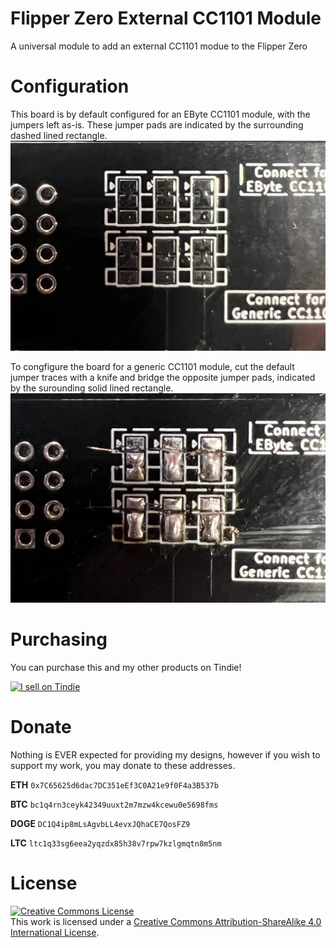 # Flipper Zero External CC1101 Module
A universal module to add an external CC1101 modue to the Flipper Zero

# Configuration
This board is by default configured for an EByte CC1101 module, with the jumpers left as-is. These jumper pads are indicated by the surrounding dashed lined rectangle. 
![](images/ebyte.JPG)

To congfigure the board for a generic CC1101 module, cut the default jumper traces with a knife and bridge the opposite jumper pads, indicated by the surounding solid lined rectangle.
![](images/generic.JPG)

# Purchasing
You can purchase this and my other products on Tindie!

<a href="https://www.tindie.com/stores/water_ghoul/?ref=offsite_badges&utm_source=sellers_Water_Ghoul&utm_medium=badges&utm_campaign=badge_large"><img src="https://d2ss6ovg47m0r5.cloudfront.net/badges/tindie-larges.png" alt="I sell on Tindie" width="200" height="104"></a>


# Donate
Nothing is EVER expected for providing my designs, however if you wish to support my work, you may donate to these addresses.

**ETH** ``0x7C65625d6dac7DC351eEf3C0A21e9f0F4a3B537b``

**BTC** ``bc1q4rn3ceyk42349uuxt2m7mzw4kcewu0e5698fms``

**DOGE** ``DC1Q4ip8mLsAgvbLL4evxJQhaCE7QosFZ9``

**LTC** ``ltc1q33sg6eea2yqzdx85h38v7rpw7kzlgmqtn8m5nm``

# License
<a rel="license" href="http://creativecommons.org/licenses/by-sa/4.0/"><img alt="Creative Commons License" style="border-width:0" src="https://i.creativecommons.org/l/by-sa/4.0/88x31.png" /></a><br />This work is licensed under a <a rel="license" href="http://creativecommons.org/licenses/by-sa/4.0/">Creative Commons Attribution-ShareAlike 4.0 International License</a>.
